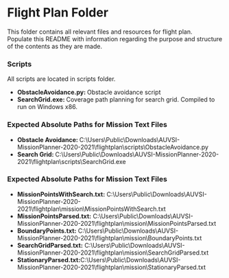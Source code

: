 <h1>Flight Plan Folder</h1>
<p>
  This folder contains all relevant files and resources for flight plan.<br>
  Populate this README with information regarding the purpose and structure of the contents as they are made.
</p>
<h3>Scripts</h3>
<p>
  All scripts are located in scripts folder.
  <ul>
    <li><strong>ObstacleAvoidance.py: </strong>Obstacle avoidance script</li>
    <li><strong>SearchGrid.exe: </strong>Coverage path planning for search grid. Compiled to run on Windows x86.</li>
  </ul>
</p>
<h3>Expected Absolute Paths for Mission Text Files</h3>
<ul>
  <li><strong>Obstacle Avoidance: </strong>C:\Users\Public\Downloads\AUVSI-MissionPlanner-2020-2021\flightplan\scripts\ObstacleAvoidance.py</li>
  <li><strong>Search Grid: </strong>C:\Users\Public\Downloads\AUVSI-MissionPlanner-2020-2021\flightplan\scripts\SearchGrid.exe</li>
</ul>
<h3>Expected Absolute Paths for Mission Text Files</h3>
<ul>
  <li><strong>MissionPointsWithSearch.txt:</strong> C:\Users\Public\Downloads\AUVSI-MissionPlanner-2020-2021\flightplan\mission\MissionPointsWithSearch.txt</li>
  <li><strong>MissionPointsParsed.txt:</strong> C:\Users\Public\Downloads\AUVSI-MissionPlanner-2020-2021\flightplan\mission\MissionPointsParsed.txt</li>
  <li><strong>BoundaryPoints.txt:</strong> C:\Users\Public\Downloads\AUVSI-MissionPlanner-2020-2021\flightplan\mission\BoundaryPoints.txt</li>
  <li><strong>SearchGridParsed.txt:</strong> C:\Users\Public\Downloads\AUVSI-MissionPlanner-2020-2021\flightplan\mission\SearchGridParsed.txt</li>
  <li><string><strong>StationaryParsed.txt:</strong>C:\Users\Public\Downloads\AUVSI-MissionPlanner-2020-2021\flightplan\mission\StationaryParsed.txt</li>
</ul>
